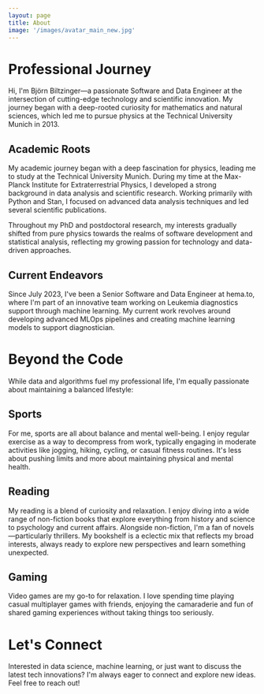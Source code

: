 ```yaml
---
layout: page
title: About
image: '/images/avatar_main_new.jpg'
---
```


# Professional Journey

Hi, I'm Björn Biltzinger—a passionate Software and Data Engineer at the intersection of cutting-edge technology and scientific innovation. My journey began with a deep-rooted curiosity for mathematics and natural sciences, which led me to pursue physics at the Technical University Munich in 2013.

## Academic Roots

My academic journey began with a deep fascination for physics, leading me to study at the Technical University Munich. During my time at the Max-Planck Institute for Extraterrestrial Physics, I developed a strong background in data analysis and scientific research. Working primarily with Python and Stan, I focused on advanced data analysis techniques and led several scientific publications.

Throughout my PhD and postdoctoral research, my interests gradually shifted from pure physics towards the realms of software development and statistical analysis, reflecting my growing passion for technology and data-driven approaches.

## Current Endeavors

Since July 2023, I've been a Senior Software and Data Engineer at hema.to, where I'm part of an innovative team working on Leukemia diagnostics support through machine learning. My current work revolves around developing advanced MLOps pipelines and creating machine learning models to support diagnostician. 

# Beyond the Code

While data and algorithms fuel my professional life, I'm equally passionate about maintaining a balanced lifestyle:

## Sports
For me, sports are all about balance and mental well-being. I enjoy regular exercise as a way to decompress from work, typically engaging in moderate activities like jogging, hiking, cycling, or casual fitness routines. It's less about pushing limits and more about maintaining physical and mental health.

## Reading
My reading is a blend of curiosity and relaxation. I enjoy diving into a wide range of non-fiction books that explore everything from history and science to psychology and current affairs. Alongside non-fiction, I'm a fan of novels—particularly thrillers. My bookshelf is a eclectic mix that reflects my broad interests, always ready to explore new perspectives and learn something unexpected.

## Gaming
Video games are my go-to for relaxation. I love spending time playing casual multiplayer games with friends, enjoying the camaraderie and fun of shared gaming experiences without taking things too seriously.

# Let's Connect

Interested in data science, machine learning, or just want to discuss the latest tech innovations? I'm always eager to connect and explore new ideas. Feel free to reach out!